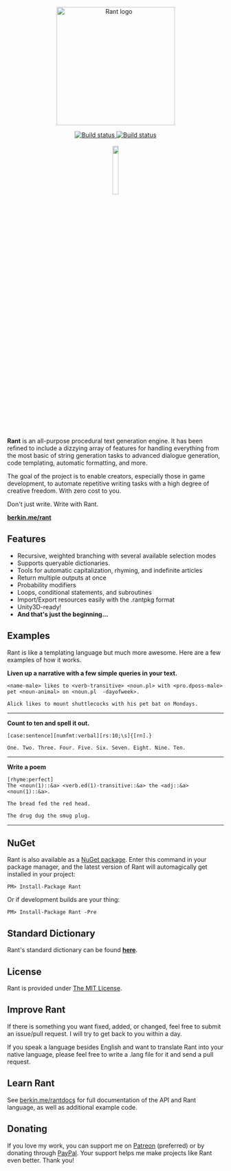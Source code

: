 <p align="center">
<img src="http://i.imgur.com/Vx7LyRP.png" alt="Rant logo" height="275px" width="275px"></img>
</p>

<p align="center">
  <a href="https://ci.appveyor.com/project/TheBerkin/rant/branch/master/artifacts">
    <img src="https://ci.appveyor.com/api/projects/status/2vn0imlns20n739a/branch/master?svg=true&passingText=Master%20Build%20Passing&pendingText=Master%20Build%20Pending&failingText=Master%20Build%20Failing" alt="Build status" />
  </a>
  <a href="https://ci.appveyor.com/project/TheBerkin/rant/branch/dev/artifacts">
    <img src="https://ci.appveyor.com/api/projects/status/2vn0imlns20n739a/branch/dev?svg=true&passingText=Dev%20Build%20Passing&pendingText=Dev%20Build%20Pending&failingText=Dev%20Build%20Is%20Kill" alt="Build status" />
  </a>
  <br/><br/>
  <a href="https://patreon.com/Berkin"><img src="https://s3.amazonaws.com/patreon_public_assets/toolbox/patreon.png" width="17%" height="17%" /></a>
</p>

**Rant** is an all-purpose procedural text generation engine.
It has been refined to include a dizzying array of features for handling everything from
the most basic of string generation tasks to advanced dialogue generation,
code templating, automatic formatting, and more.

The goal of the project is to enable creators, especially those in game development,
to automate repetitive writing tasks with a high degree of creative freedom.
With zero cost to you.

Don't just write. Write with Rant.

**[berkin.me/rant](http://berkin.me/rant)**

## Features

* Recursive, weighted branching with several available selection modes
* Supports queryable dictionaries.
* Tools for automatic capitalization, rhyming, and indefinite articles
* Return multiple outputs at once
* Probability modifiers
* Loops, conditional statements, and subroutines
* Import/Export resources easily with the .rantpkg format
* Unity3D-ready!
* **And that's just the beginning...**

## Examples

Rant is like a templating language but much more awesome. Here are a few examples of how it works.

**Liven up a narrative with a few simple queries in your text.**
```
<name-male> likes to <verb-transitive> <noun.pl> with <pro.dposs-male> pet <noun-animal> on <noun.pl  -dayofweek>.
```
```
Alick likes to mount shuttlecocks with his pet bat on Mondays.
```

---

**Count to ten and spell it out.**
```
[case:sentence][numfmt:verbal][rs:10;\s]{[rn].}
```
```
One. Two. Three. Four. Five. Six. Seven. Eight. Nine. Ten.
```

---

**Write a poem**
```
[rhyme:perfect]
The <noun(1)::&a> <verb.ed(1)-transitive::&a> the <adj::&a> <noun(1)::&a>.
```
```
The bread fed the red head.
```
```
The drug dug the smug plug.
```

---



## NuGet
Rant is also available as a [NuGet package](https://www.nuget.org/packages/Rant/).
Enter this command in your package manager,
and the latest version of Rant will automagically get installed in your project:

```
PM> Install-Package Rant
```

Or if development builds are your thing:

```
PM> Install-Package Rant -Pre
```

## Standard Dictionary
Rant's standard dictionary can be found [**here**](http://github.com/TheBerkin/Rantionary).

## License
Rant is provided under [The MIT License](https://github.com/TheBerkin/Rant/blob/master/LICENSE).

## Improve Rant
If there is something you want fixed, added, or changed, feel free to submit an issue/pull request. I will try to get back to you within a day.

If you speak a language besides English and want to translate Rant into your native language, please feel free to write a .lang file for it and send a pull request.

## Learn Rant
See [berkin.me/rantdocs](http://berkin.me/rantdocs) for full documentation of the API and Rant language, as well as additional example code.

## Donating
If you love my work, you can support me on [Patreon](https://patreon.com/Berkin) (preferred) or by donating through [PayPal](http://paypal.me/nicholasfleck).
Your support helps me make projects like Rant even better. Thank you!
